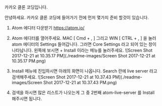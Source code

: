 카카오 클론 코딩입니다.

안녕하세요. 카카오 클론 코딩에 들어가기 전에 먼저 몇가지 준비 할것이 있습니다.

1. Atom 에디터 다운받기 https://atom.io/
2. Atom 에디터를 열어주세요. MAC [ Cmd + , ] 그리고 WIN [ CTRL + , ] 을 눌러 atom 에디터의 Settings 들어갑니다. 그러면 Core Settings 라고 되어 있는 창이 나타납니다. 왼쪽에 보시면 + Install 이라는 메뉴를 눌러주세요. ![Screen Shot 2017-12-21 at 10.35.17 PM](./readme-images/Screen Shot 2017-12-21 at 10.35.17 PM.png)
3. Install 메뉴에 진입하시면 아래의 화면이 나옵니다. Search 란에 live server 라고 검색해주세요.  ![Screen Shot 2017-12-21 at 10.37.43 PM](./readme-images/Screen Shot 2017-12-21 at 10.37.43 PM.png)

4. 검색을 하시면 많은 리스트가 나오는게 그 중 2번째 atom-live-server 를 Install 해주시면 됩니다.
